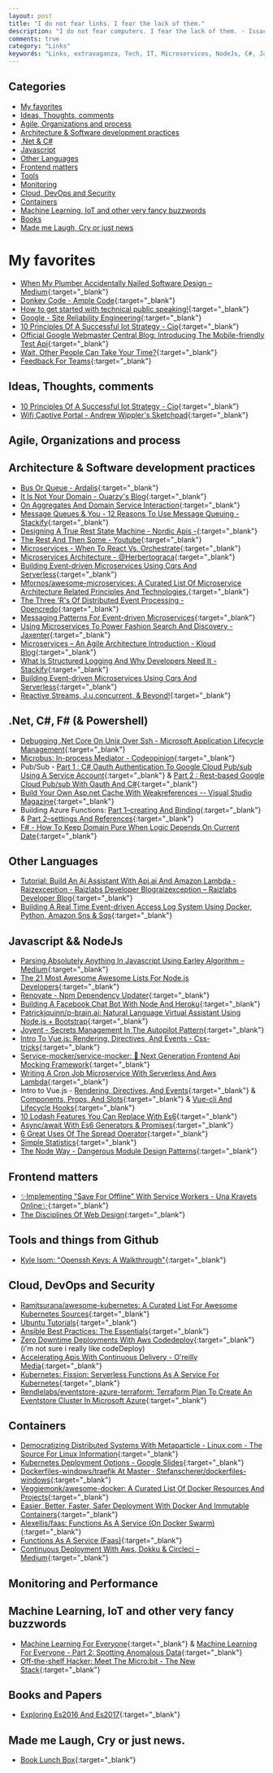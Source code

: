 ```yaml
---
layout: post
title: "I do not fear links. I fear the lack of them."
description: "I do not fear computers. I fear the lack of them. - Issac Assimov"
comments: true
category: "Links"
keywords: "Links, extravaganza, Tech, IT, Microservices, NodeJs, C#, Javascript, Solution architecture"
---
```


## Categories ##
* [My favorites](#favorites)
* [Ideas, Thoughts, comments](#ideas)
* [Agile, Organizations and process](#agile)
* [Architecture & Software development practices](#development)
* [.Net & C#](#net)
* [Javascript](#javascript)
* [Other Languages](#polygloting)
* [Frontend matters](#web)
* [Tools](#tools)
* [Monitoring](#monitoring)
* [Cloud, DevOps and Security](#devops)
* [Containers](#containers)
* [Machine Learning, IoT and other very fancy buzzwords](#iot)
* [Books](#books)
* [Made me Laugh, Cry or just news](#news)

# My favorites<a name="favorites"></a> #
* [When My Plumber Accidentally Nailed Software Design – Medium](https://medium.com/@matryer/when-my-plumber-accidentally-nailed-software-design-b900c879f3a1?__s=amwwwz5judsp1dsfgko7#.jcsxv115y){:target="_blank"} 
* [Donkey Code - Ample Code](https://einarwh.wordpress.com/2017/01/21/donkey-code/?__s=amwwwz5judsp1dsfgko7){:target="_blank"}
* [How to get started with technical public speaking!](http://www.hanselman.com/blog/VIDEOHowToGetStartedWithTechnicalPublicSpeaking.aspx){:target="_blank"}
* [Google - Site Reliability Engineering](https://landing.google.com/sre/book/index.html){:target="_blank"}
* [10 Principles Of A Successful Iot Strategy - Cio](http://www.cio.com/article/3162995/internet-of-things/10-principles-of-a-successful-iot-strategy.html#tk.rss_itstrategy){:target="_blank"}
* [Official Google Webmaster Central Blog: Introducing The Mobile-friendly Test Api](https://webmasters.googleblog.com/2017/01/introducing-mobile-friendly-test-api.html){:target="_blank"}
* [Wait, Other People Can Take Your Time?](https://m.signalvnoise.com/wait-you-dont-control-your-calendar-3a40f8f642fe#.ogrsi1fug){:target="_blank"}
* [Feedback For Teams](http://eleganthack.com/feedback-for-teams/){:target="_blank"}

## Ideas, Thoughts, comments <a name="ideas"></a> ##
* [10 Principles Of A Successful Iot Strategy - Cio](http://www.cio.com/article/3162995/internet-of-things/10-principles-of-a-successful-iot-strategy.html#tk.rss_itstrategy){:target="_blank"}
* [Wifi Captive Portal - Andrew Wippler's Sketchpad](https://andrewwippler.com/2016/03/11/wifi-captive-portal/){:target="_blank"}

## Agile, Organizations and process<a name="agile"></a> ##

## Architecture & Software development practices <a name="development"></a> ##
* [Bus Or Queue - Ardalis](http://ardalis.com/bus-or-queue?__s=amwwwz5judsp1dsfgko7){:target="_blank"}
* [It Is Not Your Domain - Ouarzy's Blog](http://www.ouarzy.com/2017/01/25/it-is-not-your-domain/?__s=amwwwz5judsp1dsfgko7){:target="_blank"}
* [On Aggregates And Domain Service Interaction](https://ocramius.github.io/blog/on-aggregates-and-external-context-interactions/?__s=amwwwz5judsp1dsfgko7){:target="_blank"}
* [Message Queues & You - 12 Reasons To Use Message Queuing - Stackify](https://stackify.com/message-queues-12-reasons/){:target="_blank"}
* [Designing A True Rest State Machine - Nordic Apis -](http://nordicapis.com/designing-a-true-rest-state-machine/){:target="_blank"}
* [The Rest And Then Some - Youtube](https://www.youtube.com/watch?v=QIv9YR1bMwY){:target="_blank"}
* [Microservices - When To React Vs. Orchestrate](https://developer.capitalone.com/blog-post/microservices-when-to-react-vs-orchestrate/){:target="_blank"}
* [Microservices Architecture - @Herbertograca](https://herbertograca.com/2017/01/26/microservices-architecture/){:target="_blank"}
* [Building Event-driven Microservices Using Cqrs And Serverless](http://www.kennybastani.com/2017/01/building-event-driven-microservices.html){:target="_blank"}
* [Mfornos/awesome-microservices: A Curated List Of Microservice Architecture Related Principles And Technologies.](https://github.com/mfornos/awesome-microservices){:target="_blank"}
* [The Three 'R's Of Distributed Event Processing - Opencredo](https://opencredo.com/three-rs-distributed-event-processing/){:target="_blank"}
* [Messaging Patterns For Event-driven Microservices](https://content.pivotal.io/blog/messaging-patterns-for-event-driven-microservices){:target="_blank"}
* [Using Microservices To Power Fashion Search And Discovery - Jaxenter](https://jaxenter.com/using-microservices-power-fashion-search-discovery-131378.html){:target="_blank"}
* [Microservices – An Agile Architecture Introduction - Kloud Blog](https://blog.kloud.com.au/2017/01/31/microservices-an-agile-architecture-introduction/){:target="_blank"}
* [What Is Structured Logging And Why Developers Need It - Stackify](https://stackify.com/what-is-structured-logging-and-why-developers-need-it/){:target="_blank"}
* [Building Event-driven Microservices Using Cqrs And Serverless](http://www.kennybastani.com/2017/01/building-event-driven-microservices.html?__s=amwwwz5judsp1dsfgko7){:target="_blank"}
* [Reactive Streams, J.u.concurrent, & Beyond!](https://www.infoq.com/presentations/streams-jdk){:target="_blank"}

## **.Net, C#, F# (& Powershell)**  <a name="net"></a> ##
* [Debugging .Net Core On Unix Over Ssh - Microsoft Application Lifecycle Management](https://blogs.msdn.microsoft.com/visualstudioalm/2017/01/26/debugging-net-core-on-unix-over-ssh/){:target="_blank"}
* [Microbus: In-process Mediator - Codeopinion](http://codeopinion.com/microbus-in-process-mediator/){:target="_blank"}
* Pub/Sub - [Part 1 : C# Oauth Authentication To Google Cloud Pub/sub Using A Service Account](https://blog.falafel.com/oauth-google-cloud-authentication/){:target="_blank"} & [Part 2 : Rest-based Google Cloud Pub/sub With Oauth And C#](https://blog.falafel.com/rest-google-cloud-pubsub-with-oauth/){:target="_blank"}
* [Build Your Own Asp.net Cache With Weakreferences -- Visual Studio Magazine](https://visualstudiomagazine.com/articles/2017/01/27/asp-net-cache-weakreferences.aspx){:target="_blank"}
* Building Azure Functions: [Part 1–creating And Binding](http://geekswithblogs.net/tmurphy/archive/2017/01/31/building-azure-functions-part-1ndashcreating-and-binding.aspx){:target="_blank"} & [Part 2–settings And References](http://geekswithblogs.net/tmurphy/archive/2017/02/01/building-azure-functions-part-2ndashsettings-and-references.aspx){:target="_blank"}
* [F# - How To Keep Domain Pure When Logic Depends On Current Date](http://www.taimila.com/blog/fsharp-pure-time-dependent-domain/?__s=amwwwz5judsp1dsfgko7){:target="_blank"}

## Other Languages  <a name="polygloting"></a> ##
* [Tutorial: Build An Ai Assistant With Api.ai And Amazon Lambda - Raizexception - Raizlabs Developer Blograizexception – Raizlabs Developer Blog](https://www.raizlabs.com/dev/2017/01/build-ai-assistant-api-ai-amazon-lambda/){:target="_blank"}
* [Building A Real Time Event-driven Access Log System Using Docker, Python, Amazon Sns & Sqs](https://medium.com/@eon01/building-a-real-time-event-driven-system-using-docker-python-amazon-sns-sqs-985759e660eb#.f49wso6r0){:target="_blank"}

## Javascript && NodeJs <a name="javascript"></a><a name="nodejs"></a> ##
* [Parsing Absolutely Anything In Javascript Using Earley Algorithm – Medium](https://medium.com/@gajus/parsing-absolutely-anything-in-javascript-using-earley-algorithm-886edcc31e5e#.lcbwm2nce){:target="_blank"}
* [The 21 Most Awesome Awesome Lists For Node.js Developers](https://nodesource.com/blog/the-21-most-awesome-awesome-lists-for-node-js-developers){:target="_blank"}
* [Renovate - Npm Dependency Updater](https://keylocation.sg/our-tech/renovate){:target="_blank"}
* [Building A Facebook Chat Bot With Node And Heroku](https://www.sitepoint.com/building-facebook-chat-bot-node-heroku/){:target="_blank"}
* [Patrickjquinn/p-brain.ai: Natural Language Virtual Assistant Using Node.js + Bootstrap](https://github.com/patrickjquinn/P-Brain.ai){:target="_blank"}
* [Joyent - Secrets Management In The Autopilot Pattern](https://www.joyent.com/blog/secrets-management-in-the-autopilotpattern){:target="_blank"}
* [Intro To Vue.js: Rendering, Directives, And Events - Css-tricks](https://css-tricks.com/intro-to-vue-1-rendering-directives-events/){:target="_blank"}
* [Service-mocker/service-mocker: 🚀 Next Generation Frontend Api Mocking Framework](https://github.com/service-mocker/service-mocker){:target="_blank"}
* [Writing A Cron Job Microservice With Serverless And Aws Lambda](https://blog.readme.io/writing-a-cron-job-microservice-with-serverless-and-aws-lambda/){:target="_blank"}
* Intro to Vue.js - [Rendering, Directives, And Events](https://css-tricks.com/intro-to-vue-1-rendering-directives-events/){:target="_blank"} & [Components, Props, And Slots](https://css-tricks.com/intro-to-vue-2-components-props-slots/){:target="_blank"} & [Vue-cli And Lifecycle Hooks](https://css-tricks.com/intro-to-vue-3-vue-cli-lifecycle-hooks/){:target="_blank"}
* [10 Lodash Features You Can Replace With Es6](https://www.sitepoint.com/lodash-features-replace-es6/){:target="_blank"}
* [Async/await With Es6 Generators & Promises](https://gist.github.com/ChrisChares/1ed079b9a6c9877ba4b43424139b166d){:target="_blank"}
* [6 Great Uses Of The Spread Operator](https://davidwalsh.name/spread-operator){:target="_blank"}
* [Simple Statistics](http://simplestatistics.org/){:target="_blank"}
* [The Node Way - Dangerous Module Design Patterns](http://thenodeway.io/posts/dangerous-module-design-patterns/){:target="_blank"}

## Frontend matters <a name="web"></a> ##
* [✨Implementing "Save For Offline" With Service Workers - Una Kravets Online✨](https://una.im/save-offline/){:target="_blank"}
* [The Disciplines Of Web Design](https://robots.thoughtbot.com/designing-for-the-web){:target="_blank"}

## Tools and things from Github <a name="tools"></a> ##
* [Kyle Isom: "Openssh Keys: A Walkthrough"](https://kyleisom.net/articles/ssh_keys.html){:target="_blank"}

## Cloud, DevOps and Security<a name="devops"></a> ##
* [Ramitsurana/awesome-kubernetes: A Curated List For Awesome Kubernetes Sources](https://github.com/ramitsurana/awesome-kubernetes){:target="_blank"}
* [Ubuntu Tutorials](https://tutorials.ubuntu.com/?_ga=1.125539850.1493826982.1485778526){:target="_blank"}
* [Ansible Best Practices: The Essentials](https://www.ansible.com/blog/ansible-best-practices-essentials){:target="_blank"}
* [Zero Downtime Deployments With Aws Codedeploy](https://read.acloud.guru/zero-downtime-deployment-with-aws-codedeploy-and-auto-scaling-groups-8ed002dd2d42#.t39p0d4mf){:target="_blank"} (i'm not sure i really like codeDeploy)
* [Accelerating Apis With Continuous Delivery - O'reilly Media](https://www.oreilly.com/ideas/accelerating-apis-with-continuous-delivery){:target="_blank"}
* [Kubernetes: Fission: Serverless Functions As A Service For Kubernetes](http://blog.kubernetes.io/2017/01/fission-serverless-functions-as-service-for-kubernetes.html){:target="_blank"}
* [Rendlelabs/eventstore-azure-terraform: Terraform Plan To Create An Eventstore Cluster In Microsoft Azure](https://github.com/RendleLabs/eventstore-azure-terraform){:target="_blank"}

## Containers <a name="containers"></a> ##
* [Democratizing Distributed Systems With Metaparticle - Linux.com - The Source For Linux Information](https://www.linux.com/news/learn/kubernetes/democratizing-distributed-systems-metaparticle){:target="_blank"}
* [Kubernetes Deployment Options - Google Slides](https://docs.google.com/presentation/d/1rmcIzebGsN4REuQhTkaCVISYB9hg_Pk0n1ypwiKq0Bk/edit#slide=id.p){:target="_blank"}
* [Dockerfiles-windows/traefik At Master · Stefanscherer/dockerfiles-windows](https://github.com/StefanScherer/dockerfiles-windows/tree/master/traefik#use-with-lets-encrypt){:target="_blank"}
* [Veggiemonk/awesome-docker: A Curated List Of Docker Resources And Projects](https://github.com/veggiemonk/awesome-docker){:target="_blank"}
* [Easier, Better, Faster, Safer Deployment With Docker And Immutable Containers](https://www.infoq.com/presentations/immutable-servers-docker){:target="_blank"}
* [Alexellis/faas: Functions As A Service (On Docker Swarm)](https://github.com/alexellis/faas){:target="_blank"}
* [Functions As A Service (Faas)](http://blog.alexellis.io/functions-as-a-service/){:target="_blank"}
* [Continuous Deployment With Aws, Dokku & Circleci – Medium](https://medium.com/@will123195/continuous-deployment-with-aws-dokku-circleci-999b749151ed#.5hl2d6lcu){:target="_blank"}

## Monitoring and Performance <a name="monitoring"></a> ##

## Machine Learning, IoT and other very fancy buzzwords <a name="iot"></a> ##
* [Machine Learning For Everyone](https://auth0.com/blog/machine-learning-for-everyone/){:target="_blank"} & [Machine Learning For Everyone - Part 2: Spotting Anomalous Data](https://auth0.com/blog/machine-learning-for-everyone-part-2-abnormal-behavior/){:target="_blank"}
* [Off-the-shelf Hacker: Meet The Micro:bit - The New Stack](http://thenewstack.io/off-shelf-hacker-meet-microbit/){:target="_blank"}

## Books and Papers<a name="books"></a> ##
* [Exploring Es2016 And Es2017](http://exploringjs.com/es2016-es2017/index.html){:target="_blank"}

## Made me Laugh, Cry or just news. <a name="news"></a> ##
* [Book Lunch Box](https://www.theliterarygiftcompany.com/collections/kitchen/products/book-lunch-box-blue){:target="_blank"}